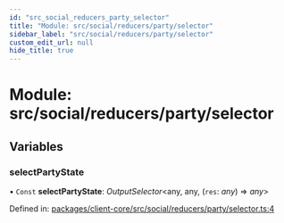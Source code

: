 ```yaml
---
id: "src_social_reducers_party_selector"
title: "Module: src/social/reducers/party/selector"
sidebar_label: "src/social/reducers/party/selector"
custom_edit_url: null
hide_title: true
---
```


# Module: src/social/reducers/party/selector

## Variables

### selectPartyState

• `Const` **selectPartyState**: *OutputSelector*<any, any, (`res`: *any*) => *any*\>

Defined in: [packages/client-core/src/social/reducers/party/selector.ts:4](https://github.com/xr3ngine/xr3ngine/blob/7e8e151f1/packages/client-core/src/social/reducers/party/selector.ts#L4)
